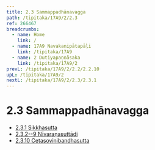 ```yaml
---
title: 2.3 Sammappadhānavagga
path: /tipitaka/17A9/2/2.3
ref: 266467
breadcrumbs:
  - name: Home
    link: /
  - name: 17A9 Navakanipātapāḷi
    link: /tipitaka/17A9
  - name: 2 Dutiyapaṇṇāsaka
    link: /tipitaka/17A9/2
prevL: /tipitaka/17A9/2/2.2/2.2.10
upL: /tipitaka/17A9/2
nextL: /tipitaka/17A9/2/2.3/2.3.1
---
```


# 2.3 Sammappadhānavagga

* [2.3.1 Sikkhasutta](/tipitaka/17A9/2/2.3/2.3.1)
* [2.3.2--9 Nīvaraṇasuttādi](/tipitaka/17A9/2/2.3/2.3.2--9)
* [2.3.10 Cetasovinibandhasutta](/tipitaka/17A9/2/2.3/2.3.10)


